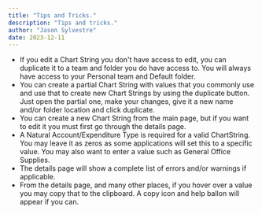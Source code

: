 ```yaml
---
title: "Tips and Tricks."
description: "Tips and tricks."
author: "Jason Sylvestre"
date: 2023-12-11
---
```


- If you edit a Chart String you don't have access to edit, you can duplicate it to a team and folder you do have access to. You will always have access to your Personal team and Default folder.
- You can create a partial Chart String with values that you commonly use and use that to create new Chart Strings by using the duplicate button. Just open the partial one, make your changes, give it a new name and/or folder location and click duplicate.
- You can create a new Chart String from the main page, but if you want to edit it you must first go through the details page.
- A Natural Account/Expenditure Type is required for a valid ChartString. You may leave it as zeros as some applications will set this to a specific value. You may also want to enter a value such as General Office Supplies.
- The details page will show a complete list of errors and/or warnings if applicable.
- From the details page, and many other places, if you hover over a value you may copy that to the clipboard. A copy icon and help ballon will appear if you can.

